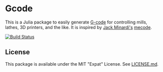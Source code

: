 # Gcode

This is a Julia package to easily generate [G-code](https://en.wikipedia.org/wiki/Gcode) for controlling mills, lathes, 3D printers, and the like. It is inspired by [Jack Minardi's](http://jack.minardi.org/) [mecode](https://github.com/jminardi/mecode).

[![Build Status](https://travis-ci.org/sjkelly/Gcode.jl.svg)](https://travis-ci.org/sjkelly/Gcode.jl)

## License
This package is available under the MIT "Expat" License. See [LICENSE.md](./LICENSE.md).

